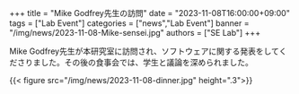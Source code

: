 +++
title = "Mike Godfrey先生の訪問"
date = "2023-11-08T16:00:00+09:00"
tags = ["Lab Event"]
categories = ["news","Lab Event"]
banner = "/img/news/2023-11-08-Mike-sensei.jpg"
authors = ["SE Lab"]
+++

Mike Godfrey先生が本研究室に訪問され、ソフトウェアに関する発表をしてくださりました。その後の食事会では、学生と議論を深められました。

{{< figure src="/img/news/2023-11-08-dinner.jpg" height=".3">}}